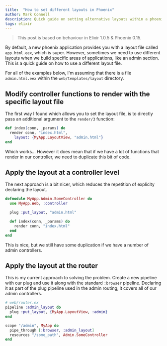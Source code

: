 ```yaml
---
title:  "How to set different layouts in Phoenix"
author: Mark Connell
description: Quick guide on setting alternative layouts within a phoenix web application.
tags: elixir
---
```


> This post is based on behaviour in Elixir 1.0.5 & Phoenix 0.15.

By default, a new phoenix application provides you with a layout file called `app.html.eex`, which is super.
However, sometimes we need to use different layouts when we build specific areas of applications, like an
admin section. This is a quick guide on how to use a different layout file.

For all of the examples below, I'm assuming that there is a file `admin.html.eex` within the
`web/templates/layout` directory.

## Modify controller functions to render with the specific layout file

The first way I found which allows you to set the layout file, is to directly pass an additional argument
to the `render/3` function:

```elixir
def index(conn, _params) do
  render conn, "index.html",
    layout: {MyApp.LayoutView, "admin.html"}
end
```
Which works... However it does mean that if we have a lot of functions that render in our controller, we
need to duplicate this bit of code.

## Apply the layout at a controller level

The next approach is a bit nicer, which reduces the repetition of explicity declaring the layout.

```elixir
defmodule MyApp.Admin.SomeController do
  use MyApp.Web, :controller

  plug :put_layout, "admin.html"

  def index(conn, _params) do
    render conn, "index.html"
  end
end
```

This is nice, but we still have some duplication if we have a number of admin controllers.

## Apply the layout at the router

This is my current approach to solving the problem. Create a new pipeline with our plug and use it along
with the standard `:browser` pipeline. Declaring it as part of the plug pipeline used in the admin routing,
it covers all of our admin controllers.

```elixir
# web/router.ex
pipeline :admin_layout do
  plug :put_layout, {MyApp.LayoutView, :admin}
end

scope "/admin", MyApp do
  pipe_through [:browser, :admin_layout]
  resources "/some_path", Admin.SomeController
end
```
